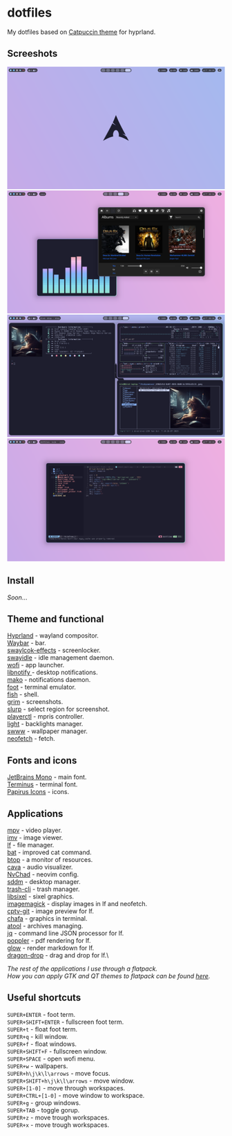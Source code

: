 # dotfiles
My dotfiles based on [Catpuccin theme](https://github.com/catppuccin/catppuccin) for hyprland.

## Screeshots

![Without windows](assets/1.png)
![Audio](assets/2.png)
![Text](assets/3.png)
![Nvim](assets/4.png)

## Install
*Soon*...

## Theme and functional
[Hyprland](https://github.com/hyprwm/Hyprland) - wayland compositor.\
[Waybar](https://github.com/Alexays/Waybar) - bar.\
[swaylcok-effects](https://github.com/mortie/swaylock-effects) - screenlocker.\
[swayidle](https://github.com/swaywm/swayidle) - idle management daemon.\
[wofi](https://hg.sr.ht/~scoopta/wofi) - app launcher.\
[libnotify ](https://gitlab.gnome.org/GNOME/libnotify) - desktop notifications.\
[mako](https://github.com/emersion/mako) - notifications daemon.\
[foot](https://codeberg.org/dnkl/foot) - terminal emulator.\
[fish](https://github.com/fish-shell/fish-shell) - shell.\
[grim](https://git.sr.ht/~emersion/grim) - screenshots.\
[slurp](https://github.com/emersion/slurp) - select region for screenshot.\
[playerctl](https://github.com/altdesktop/playerctl) - mpris controller.\
[light](https://github.com/haikarainen/light) - backlights  manager.\
[swww](https://github.com/Horus645/swww) - wallpaper manager.\
[neofetch](https://github.com/dylanaraps/neofetch) - fetch.

## Fonts and icons
[JetBrains Mono](https://www.jetbrains.com/lp/mono/) - main font.\
[Terminus](https://terminus-font.sourceforge.net/) - terminal font.\
[Papirus Icons](https://github.com/PapirusDevelopmentTeam/papirus-icon-theme) - icons.

## Applications
[mpv](https://github.com/mpv-player/mpv) - video player.\
[imv](https://sr.ht/~exec64/imv/) - image viewer.\
[lf](https://github.com/gokcehan/lf) - file manager.\
[bat](https://github.com/sharkdp/bat) - improved cat command.\
[btop](https://github.com/aristocratos/btop) - a monitor of resources.\
[cava](https://github.com/karlstav/cava) - audio visualizer.\
[NvChad](https://github.com/NvChad/NvChad) - neovim config.\
[sddm](https://github.com/sddm/sddm/) - desktop manager.\
[trash-cli](https://github.com/andreafrancia/trash-cli) - trash manager.\
[libsixel](https://github.com/saitoha/libsixel) - sixel graphics.\
[imagemagick](https://github.com/ImageMagick/ImageMagick) - display images in lf and neofetch.\
[cptv-git](https://github.com/NikitaIvanovV/ctpv) - image preview for lf.\
[chafa](https://github.com/hpjansson/chafa/) - graphics in terminal.\
[atool](https://www.nongnu.org/atool/) - archives managing.\
[jq](https://github.com/jqlang/jq) - command line JSON processor for lf.\
[poppler](https://gitlab.freedesktop.org/poppler/poppler) - pdf rendering for lf.\
[glow](https://github.com/charmbracelet/glow) - render markdown for lf.\
[dragon-drop](https://github.com/schne324/dragon-drop) - drag and drop for lf.\

*The rest of the applications I use through a flatpack.*\
*How you can apply GTK and QT themes to flatpack can be found [here](https://itsfoss.com/flatpak-app-apply-theme/).*


## Useful shortcuts
`SUPER+ENTER` - foot term.\
`SUPER+SHIFT+ENTER` - fullscreen foot term.\
`SUPER+t` - float foot term.\
`SUPER+q` - kill window.\
`SUPER+f` - float windows.\
`SUPER+SHIFT+F` - fullscreen window.\
`SUPER+SPACE` - open wofi menu.\
`SUPER+w` - wallpapers.\
`SUPER+h\j\k\l\arrows` - move focus.\
`SUPER+SHIFT+h\j\k\l\arrows` - move window.\
`SUPER+[1-0]` - move through workspaces.\
`SUPER+CTRL+[1-0]` - move window to workspace.\
`SUPER+g` - group windows.\
`SUPER+TAB` - toggle gorup.\
`SUPER+z` - move trough workspaces.\
`SUPER+x` - move trough workspaces.
